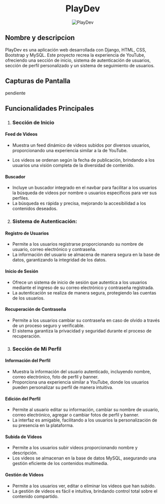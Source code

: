 <h1 align="center">
  <b>PlayDev</b>
</h1>

<p align="center">
  <img src="" alt="PlayDev">
</p>

## Nombre y descripcion 

PlayDev es una aplicación web desarrollada con Django, HTML, CSS, Bootstrap y MySQL. Este proyecto recrea la experiencia de YouTube, ofreciendo una sección de inicio, sistema de autenticación de usuarios, sección de perfil personalizado y un sistema de seguimiento de usuarios.

## Capturas de Pantalla

pendiente

## Funcionalidades Principales

1. ### Sección de Inicio

#### Feed de Videos

- Muestra un feed dinámico de videos subidos por diversos usuarios, proporcionando una experiencia similar a la de YouTube.

- Los videos se ordenan según la fecha de publicación, brindando a los usuarios una visión completa de la diversidad de contenido.

#### Buscador

- Incluye un buscador integrado en el navbar para facilitar a los usuarios la búsqueda de videos por nombre o usuarios específicos para ver sus perfiles.
- La búsqueda es rápida y precisa, mejorando la accesibilidad a los contenidos deseados.

2. ### Sistema de Autenticación:

#### Registro de Usuarios

- Permite a los usuarios registrarse proporcionando su nombre de usuario, correo electrónico y contraseña.
- La información del usuario se almacena de manera segura en la base de datos, garantizando la integridad de los datos.

#### Inicio de Sesión

- Ofrece un sistema de inicio de sesión que autentica a los usuarios mediante el ingreso de su correo electrónico y contraseña registrada.
- La autenticación se realiza de manera segura, protegiendo las cuentas de los usuarios.

#### Recuperación de Contraseña

- Permite a los usuarios cambiar su contraseña en caso de olvido a través de un proceso seguro y verificable.
- El sistema garantiza la privacidad y seguridad durante el proceso de recuperación.

3. ### Sección de Mi Perfil

#### Información del Perfil

- Muestra la información del usuario autenticado, incluyendo nombre, correo electrónico, foto de perfil y banner.
- Proporciona una experiencia similar a YouTube, donde los usuarios pueden personalizar su perfil de manera intuitiva.

#### Edición del Perfil

- Permite al usuario editar su información, cambiar su nombre de usuario, correo electrónico, agregar o cambiar fotos de perfil y banner.
- La interfaz es amigable, facilitando a los usuarios la personalización de su presencia en la plataforma.

#### Subida de Videos

- Permite a los usuarios subir videos proporcionando nombre y descripción.
- Los videos se almacenan en la base de datos MySQL, asegurando una gestión eficiente de los contenidos multimedia.

#### Gestión de Videos

- Permite a los usuarios ver, editar o eliminar los videos que han subido.
- La gestión de videos es fácil e intuitiva, brindando control total sobre el contenido compartido.







